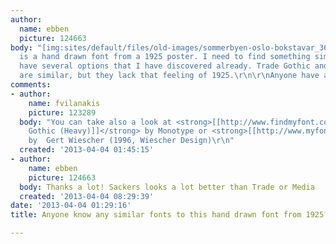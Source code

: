 ```yaml
---
author:
  name: ebben
  picture: 124663
body: "[img:sites/default/files/old-images/sommerbyen-oslo-bokstavar_3650.jpg]\r\n\r\nThis
  is a hand drawn font from a 1925 poster. I need to find something similar.\r\n\r\nI
  have several options that I have discovered already. Trade Gothic and Media Gothic
  are similar, but they lack that feeling of 1925.\r\n\r\nAnyone have any better suggestions?"
comments:
- author:
    name: fvilanakis
    picture: 123289
  body: "You can take also a look at <strong>[[http://www.findmyfont.com/index.php/fonts/font-preview?fset=Monotype&ffam=Sackers%20Gothic%20Std%20-%20Heavy&fid=72662e187c456a3d0044a78cae30e49a&fsize=48&text=SOMMERBYEN%20OSLO&wrap=2|Sackers
    Gothic (Heavy)]]</strong> by Monotype or <strong>[[http://www.myfonts.com/search/Cassandra/fonts/|Cassandra]]</strong>
    by  Gert Wiescher (1996, Wiescher Design)\r\n"
  created: '2013-04-04 01:45:15'
- author:
    name: ebben
    picture: 124663
  body: Thanks a lot! Sackers looks a lot better than Trade or Media  :-)
  created: '2013-04-04 08:29:39'
date: '2013-04-04 01:29:16'
title: Anyone know any similar fonts to this hand drawn font from 1925?

---
```

